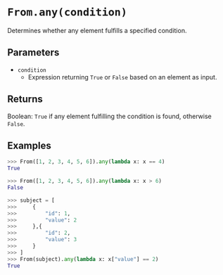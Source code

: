 `From.any(condition)`
=======================

Determines whether any element fulfills a specified condition.

Parameters
----------

- `condition`
    - Expression returning `True` or `False` based on an element as input.

Returns
-------

Boolean: `True` if any element fulfilling the condition is found, otherwise `False`.

Examples
--------

```python
>>> From([1, 2, 3, 4, 5, 6]).any(lambda x: x == 4)
True

>>> From([1, 2, 3, 4, 5, 6]).any(lambda x: x > 6)
False

>>> subject = [
>>>     {
>>>         "id": 1,
>>>         "value": 2
>>>     },{
>>>         "id": 2,
>>>         "value": 3
>>>     }
>>> ]
>>> From(subject).any(lambda x: x["value"] == 2)
True
```